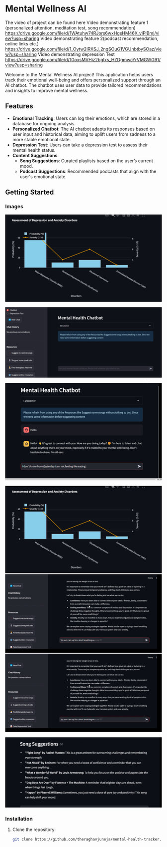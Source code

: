 # Mental Wellness AI
The video of project can be found here
Video demonstrating feature 1 (personalized attention, meditation test, song recommendation)
https://drive.google.com/file/d/1WAtuhw74RJors6wxHgsHM46X_viPlBmj/view?usp=sharing
Video demonstrating feature 2(podcast recommendation, online links etc.)
https://drive.google.com/file/d/1_Oytw2IRXSJ_2nqSOuG1VGUnbtbySOaz/view?usp=sharing
Video demonstrating depression Test
https://drive.google.com/file/d/1GoxsMVHiz2bgIxs_HZDgmwcYrVMGWG91/view?usp=sharing


Welcome to the Mental Wellness AI project! This application helps users track their emotional well-being and offers personalized support through an AI chatbot. The chatbot uses user data to provide tailored recommendations and insights to improve mental wellness.

## Features

- **Emotional Tracking**: Users can log their emotions, which are stored in a database for ongoing analysis.
- **Personalized Chatbot**: The AI chatbot adapts its responses based on user input and historical data, aiming to uplift users from sadness to a more stable emotional state.
- **Depression Test**: Users can take a depression test to assess their mental health status.
- **Content Suggestions**:
  - **Song Suggestions**: Curated playlists based on the user’s current mood.
  - **Podcast Suggestions**: Recommended podcasts that align with the user's emotional state.

## Getting Started



### Images

![DepressionTestResult](https://github.com/theraghavjuneja/mental-health-tracker/blob/master/Screenshot%202024-09-21%20105055.png)

![Image](https://github.com/theraghavjuneja/mental-health-tracker/blob/master/Screenshot%202024-09-21%20105453.png)

![Image 2](https://github.com/theraghavjuneja/mental-health-tracker/blob/master/Screenshot%202024-09-21%20105531.png)

![Image 3](https://github.com/theraghavjuneja/mental-health-tracker/blob/master/Screenshot%202024-09-21%20105055.png)
![Image 4 podcast suggestion](https://github.com/theraghavjuneja/mental-health-tracker/blob/master/Screenshot%202024-09-21%20105724.png)
![Image5](https://github.com/theraghavjuneja/mental-health-tracker/blob/master/Screenshot%202024-09-21%20105724.png)

![Image6](https://github.com/theraghavjuneja/mental-health-tracker/blob/master/Screenshot%202024-09-21%20105756.png)

### Installation

1. Clone the repository:
   ```bash
   git clone https://github.com/theraghavjuneja/mental-health-tracker.git
   
